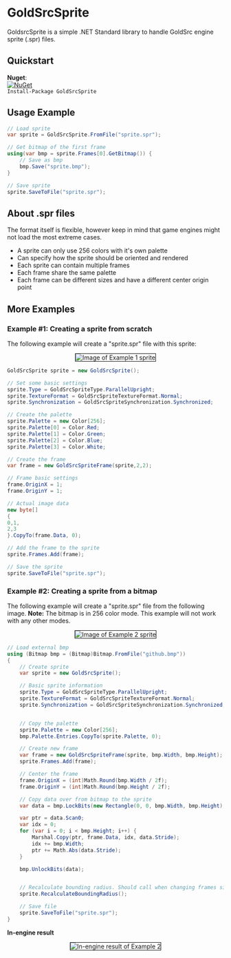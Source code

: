 # GoldSrcSprite
GoldsrcSprite is a simple .NET Standard library to handle GoldSrc engine sprite (.spr) files.

## Quickstart
**Nuget**:  
[![NuGet](https://img.shields.io/nuget/dt/GoldSrcSprite.svg)](https://www.nuget.org/packages/GoldSrcSprite/)  
`Install-Package GoldSrcSprite`

## Usage Example
```csharp
// Load sprite
var sprite = GoldSrcSprite.FromFile("sprite.spr");

// Get bitmap of the first frame
using(var bmp = sprite.Frames[0].GetBitmap()) {
	// Save as bmp
    bmp.Save("sprite.bmp");
}

// Save sprite
sprite.SaveToFile("sprite.spr");
```

## About .spr files
The format itself is flexible, however keep in mind that game engines might not load the most extreme cases.
* A sprite can only use 256 colors with it's own palette
* Can specify how the sprite should be oriented and rendered
* Each sprite can contain multiple frames
* Each frame share the same palette
* Each frame can be different sizes and have a different center origin point

## More Examples

### Example #1: Creating a sprite from scratch
The following example will create a "sprite.spr" file with this sprite:  
<div style="text-align:center">
<img alt="Image of Example 1 sprite" src="https://jpiolho.github.io/GoldSrcSprite/images/example1.png" style="border:1px solid black"/>
</div>

```csharp
GoldSrcSprite sprite = new GoldSrcSprite();

// Set some basic settings
sprite.Type = GoldSrcSpriteType.ParallelUpright;
sprite.TextureFormat = GoldSrcSpriteTextureFormat.Normal;
sprite.Synchronization = GoldSrcSpriteSynchronization.Synchronized;

// Create the palette
sprite.Palette = new Color[256];
sprite.Palette[0] = Color.Red;
sprite.Palette[1] = Color.Green;
sprite.Palette[2] = Color.Blue;
sprite.Palette[3] = Color.White;

// Create the frame
var frame = new GoldSrcSpriteFrame(sprite,2,2);

// Frame basic settings
frame.OriginX = 1;
frame.OriginY = 1;

// Actual image data
new byte[]
{
0,1,
2,3
}.CopyTo(frame.Data, 0);

// Add the frame to the sprite
sprite.Frames.Add(frame);

// Save the sprite
sprite.SaveToFile("sprite.spr");
```

### Example #2: Creating a sprite from a bitmap
The following example will create a "sprite.spr" file from the following image. **Note:** The bitmap is in 256 color mode. This example will not work with any other modes.
<div style="text-align:center">
<img alt="Image of Example 2 sprite" src="https://jpiolho.github.io/GoldSrcSprite/images/example2.bmp" style="border:1px solid black"/>
</div>

```csharp
// Load external bmp
using (Bitmap bmp = (Bitmap)Bitmap.FromFile("github.bmp"))
{
	// Create sprite
	var sprite = new GoldSrcSprite();

	// Basic sprite information
	sprite.Type = GoldSrcSpriteType.ParallelUpright;
	sprite.TextureFormat = GoldSrcSpriteTextureFormat.Normal;
	sprite.Synchronization = GoldSrcSpriteSynchronization.Synchronized;


	// Copy the palette
	sprite.Palette = new Color[256];
	bmp.Palette.Entries.CopyTo(sprite.Palette, 0);

	// Create new frame
	var frame = new GoldSrcSpriteFrame(sprite, bmp.Width, bmp.Height);
	sprite.Frames.Add(frame);

	// Center the frame
	frame.OriginX = (int)Math.Round(bmp.Width / 2f);
	frame.OriginY = (int)Math.Round(bmp.Height / 2f);

	// Copy data over from bitmap to the sprite
	var data = bmp.LockBits(new Rectangle(0, 0, bmp.Width, bmp.Height), ImageLockMode.ReadOnly, PixelFormat.Format8bppIndexed);

	var ptr = data.Scan0;
	var idx = 0;
	for (var i = 0; i < bmp.Height; i++) {
		Marshal.Copy(ptr, frame.Data, idx, data.Stride);
		idx += bmp.Width;
		ptr += Math.Abs(data.Stride);
	}

	bmp.UnlockBits(data);


	// Recalculate bounding radius. Should call when changing frames sizes
	sprite.RecalculateBoundingRadius();

	// Save file
	sprite.SaveToFile("sprite.spr");
}
```
**In-engine result**
<div style="text-align:center">
<img alt="In-engine result of Example 2" src="https://jpiolho.github.io/GoldSrcSprite/images/example2_result.png" style="border:1px solid black"/>
</div>
